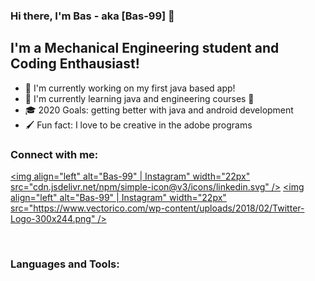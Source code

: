### Hi there, I'm Bas - aka [Bas-99]  👋


## I'm a Mechanical Engineering student and Coding Enthausiast!
- 🔭 I'm currently working on my first java based app! 
- 🌱 I'm currently learning java and engineering courses 🤣
- 🎓 2020 Goals: getting better with java and android development
- 🖌 Fun fact: I love to be creative in the adobe programs

### Connect with me:

[<img align="left" alt="Bas-99" | Instagram" width="22px" src="cdn.jsdelivr.net/npm/simple-icon@v3/icons/linkedin.svg" />][Linkedin]
[<img align="left" alt="Bas-99" | Instagram" width="22px" src="https://www.vectorico.com/wp-content/uploads/2018/02/Twitter-Logo-300x244.png" />][Instagram]

<br />

### Languages and Tools:


<br />
<br />

[Linkedin]: https://www.linkedin.com/in/bas-van-de-rijt-a548701a2
[Instagram]: https://www.instagram.com/basvanderijt
